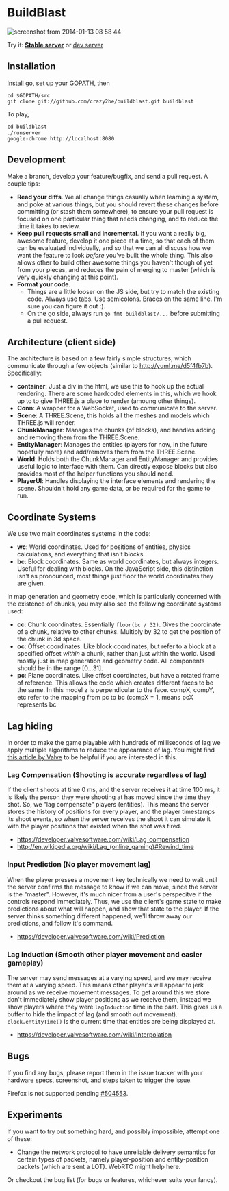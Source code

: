 BuildBlast
==========

![screenshot from 2014-01-13 08 58 44](https://f.cloud.github.com/assets/667720/1900919/42a15956-7c5b-11e3-81e0-cf430e9b4e37.png)


Try it: **[Stable server](http://bb.jmcgirr.com)** or [dev server](http://quentinbrooks.com)

Installation
------------

[Install go](http://golang.org/doc/install), set up your [GOPATH](http://golang.org/doc/code.html#GOPATH), then

	cd $GOPATH/src
	git clone git://github.com/crazy2be/buildblast.git buildblast

To play,

	cd buildblast
	./runserver
	google-chrome http://localhost:8080
	

<!-- TODO: This section is a bit... agressive. Might want to make it kinder sounding. -->
Development
-----------
Make a branch, develop your feature/bugfix, and send a pull request. A couple tips:
- **Read your diffs**. We all change things casually when learning a system, and poke at various things, but you should revert these changes before committing (or stash them somewhere), to ensure your pull request is focused on one particular thing that needs changing, and to reduce the time it takes to review.
- **Keep pull requests small and incremental**. If you want a really big, awesome feature, develop it one piece at a time, so that each of them can be evaluated individually, and so that we can all discuss how we want the feature to look *before* you've built the whole thing. This also allows other to build other awesome things you haven't though of yet from your pieces, and reduces the pain of merging to master (which is very quickly changing at this point).
- **Format your code**.
	- Things are a little looser on the JS side, but try to match the existing code. Always use tabs. Use semicolons. Braces on the same line. I'm sure you can figure it out :).
	- On the go side, always run `go fmt buildblast/...` before submitting a pull request.

Architecture (client side)
---------------
The architecture is based on a few fairly simple structures, which communicate through a few objects (similar to http://yuml.me/d5f4fb7b). Specifically:
- **container**: Just a div in the html, we use this to hook up the actual rendering. There are some hardcoded elements in this, which we hook up to to give THREE.js a place to render (amoung other things).
- **Conn**: A wrapper for a WebSocket, used to communicate to the server.
- **Scene**: A THREE.Scene, this holds all the meshes and models which THREE.js will render.
- **ChunkManager**: Manages the chunks (of blocks), and handles adding and removing them from the THREE.Scene.
- **EntityManager**: Manages the entities (players for now, in the future hopefully more) and add/removes them from the THREE.Scene.
- **World**: Holds both the ChunkManager and EntityManager and provides useful logic to interface with them. Can directly expose blocks but also provides most of the helper functions you should need.
- **PlayerUI**: Handles displaying the interface elements and rendering the scene. Shouldn't hold any game data, or be required for the game to run.

Coordinate Systems
----------------------------
We use two main coordinates systems in the code:
- **wc**: World coordinates. Used for positions of entities, physics calculations, and everything that isn't blocks.
- **bc**: Block coordinates. Same as world coordinates, but always integers. Useful for dealing with blocks. On the JavaScript side, this distinction isn't as pronounced, most things just floor the world coordinates they are given.

In map generation and geometry code, which is particularly concerned with the existence of chunks, you may also see the following coordinate systems used:
- **cc**: Chunk coordinates. Essentially `floor(bc / 32)`. Gives the coordinate of a chunk, relative to other chunks. Multiply by 32 to get the position of the chunk in 3d space.
- **oc**: Offset coordinates. Like block coordinates, but refer to a block at a specified offset *within* a chunk, rather than just within the world. Used mostly just in map generation and geometry code. All components should be in the range [0...31].
- **pc**: Plane coordinates. Like offset coordinates, but have a rotated frame of reference. This allows the code which creates different faces to be the same. In this model z is perpendicular to the face. compX, compY, etc refer to the mapping from pc to bc (compX = 1, means pcX represents bc

Lag hiding
----------
In order to make the game playable with hundreds of milliseconds of lag we apply multiple algorithms to reduce the appearance of lag. You might find [this article by Valve](https://developer.valvesoftware.com/wiki/Source_Multiplayer_Networking) to be helpful if you are interested in this.

### Lag Compensation (Shooting is accurate regardless of lag)
If the client shoots at time 0 ms, and the server receives it at time 100 ms, it is likely the person they were shooting at has moved since the time they shot. So, we "lag compensate" players (entities). This means the server stores the history of positions for every player, and the player timestamps its shoot events, so when the server receives the shoot it can simulate it with the player positions that existed when the shot was fired.

 - https://developer.valvesoftware.com/wiki/Lag_compensation
 - http://en.wikipedia.org/wiki/Lag_(online_gaming)#Rewind_time

### Input Prediction (No player movement lag)
When the player presses a movement key technically we need to wait until the server confirms the message to know if we can move, since the server is the "master". However, it's much nicer from a user's perspecitve if the controls respond immediately. Thus, we use the client's game state to make predictions about what will happen, and show that state to the player. If the server thinks something different happened, we'll throw away our predictions, and follow it's command.

 - https://developer.valvesoftware.com/wiki/Prediction

### Lag Induction (Smooth other player movement and easier gameplay)
The server may send messages at a varying speed, and we may receive them at a varying speed. This means other player's will appear to jerk around as we receive movement messages. To get around this we store don't immediately show player positions as we receive them, instead we show players where they were `lagInduction` time in the past. This gives us a buffer to hide the impact of lag (and smooth out movement). `clock.entityTime()` is the current time that entities are being displayed at.

 - https://developer.valvesoftware.com/wiki/Interpolation

Bugs
-------
If you find any bugs, please report them in the issue tracker with your hardware specs, screenshot, and steps taken to trigger the issue.

Firefox is not supported pending [#504553](https://bugzilla.mozilla.org/show_bug.cgi?id=504553).

Experiments
-----------------
If you want to try out something hard, and possibly impossible, attempt one of these:
- Change the network protocol to have unreliable delivery semantics for certain types of packets, namely player-position and entity-position packets (which are sent a LOT). WebRTC might help here.

Or checkout the bug list (for bugs or features, whichever suits your fancy).
